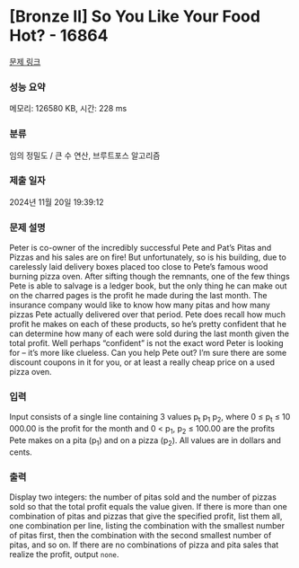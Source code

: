 # [Bronze II] So You Like Your Food Hot? - 16864 

[문제 링크](https://www.acmicpc.net/problem/16864) 

### 성능 요약

메모리: 126580 KB, 시간: 228 ms

### 분류

임의 정밀도 / 큰 수 연산, 브루트포스 알고리즘

### 제출 일자

2024년 11월 20일 19:39:12

### 문제 설명

<p>Peter is co-owner of the incredibly successful Pete and Pat’s Pitas and Pizzas and his sales are on fire! But unfortunately, so is his building, due to carelessly laid delivery boxes placed too close to Pete’s famous wood burning pizza oven. After sifting though the remnants, one of the few things Pete is able to salvage is a ledger book, but the only thing he can make out on the charred pages is the profit he made during the last month. The insurance company would like to know how many pitas and how many pizzas Pete actually delivered over that period. Pete does recall how much profit he makes on each of these products, so he’s pretty confident that he can determine how many of each were sold during the last month given the total profit. Well perhaps “confident” is not the exact word Peter is looking for – it’s more like clueless. Can you help Pete out? I’m sure there are some discount coupons in it for you, or at least a really cheap price on a used pizza oven.</p>

### 입력 

 <p>Input consists of a single line containing 3 values p<sub>t</sub> p<sub>1</sub> p<sub>2</sub>, where 0 ≤ p<sub>t</sub> ≤ 10 000.00 is the profit for the month and 0 < p<sub>1</sub>, p<sub>2</sub> ≤ 100.00 are the profits Pete makes on a pita (p<sub>1</sub>) and on a pizza (p<sub>2</sub>). All values are in dollars and cents.</p>

### 출력 

 <p>Display two integers: the number of pitas sold and the number of pizzas sold so that the total profit equals the value given. If there is more than one combination of pitas and pizzas that give the specified profit, list them all, one combination per line, listing the combination with the smallest number of pitas first, then the combination with the second smallest number of pitas, and so on. If there are no combinations of pizza and pita sales that realize the profit, output <code>none</code>.</p>

